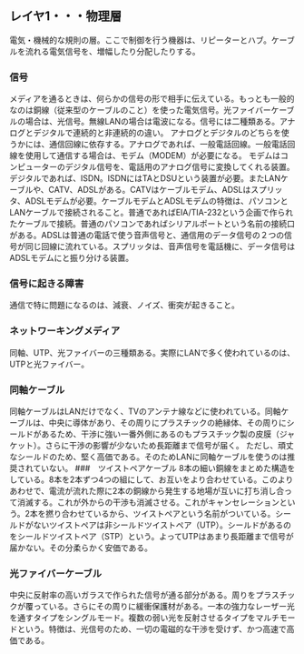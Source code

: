 ## レイヤ1・・・物理層
電気・機械的な規則の層。ここで制御を行う機器は、リピーターとハブ。ケーブルを流れる電気信号を、増幅したり分配したりする。
### 信号
メディアを通るときは、何らかの信号の形で相手に伝えている。もっとも一般的なのは銅線（従来型のケーブルのこと）を使った電気信号。光ファイバーケーブルの場合は、光信号。無線LANの場合は電波になる。信号には二種類ある。アナログとデジタルで連続的と非連続的の違い。
アナログとデジタルのどちらを使うかには、通信回線に依存する。アナログであれば、一般電話回線。一般電話回線を使用して通信する場合は、モデム（MODEM）が必要になる。
モデムはコンピューターのデジタル信号を、電話用のアナログ信号に変換してくれる装置。
デジタルであれば、ISDN。ISDNにはTAとDSUという装置が必要。またLANケーブルや、CATV、ADSLがある。CATVはケーブルモデム、ADSLはスプリッタ、ADSLモデムが必要。ケーブルモデムとADSLモデムの特徴は、パソコンとLANケーブルで接続されること。普通であればEIA/TIA-232という企画で作られたケーブルで接続。普通のパソコンであればシリアルポートという名前の接続口がある。ADSLは普通の電話で使う音声信号と、通信用のデータ信号の２つの信号が同じ回線に流れている。スプリッタは、音声信号を電話機に、データ信号はADSLモデムにと振り分ける装置。
### 信号に起きる障害
通信で特に問題になるのは、減衰、ノイズ、衝突が起きること。
### ネットワーキングメディア
同軸、UTP、光ファイバーの三種類ある。実際にLANで多く使われているのは、UTPと光ファイバー。
### 同軸ケーブル
同軸ケーブルはLANだけでなく、TVのアンテナ線などに使われている。同軸ケーブルは、中央に導体があり、その周りにプラスチックの絶縁体、その周りにシールドがあるため、干渉に強い一番外側にあるのもプラスチック製の皮膜（ジャケット）。さらに干渉の影響が少ないため長距離まで信号が届く。
ただし、頑丈なシールドのため、堅く高価である。そのためLANに同軸ケーブルを使うのは推奨されていない。
###　ツイストペアケーブル
8本の細い銅線をまとめた構造をしている。8本を2本ずつ4つの組にして、お互いをより合わせている。このよりあわせで、電流が流れた際に2本の銅線から発生する地場が互いに打ち消し合って消滅する。これが外からの干渉も消滅させる。これがキャンセレーションという。2本を撚り合わせているから、ツイストペアという名前がついている。シールドがないツイストペアは非シールドツイストペア（UTP）。シールドがあるのをシールドツイストペア（STP）という。よってUTPはあまり長距離まで信号が届かない。その分柔らかく安価である。
### 光ファイバーケーブル
中央に反射率の高いガラスで作られた信号が通る部分がある。周りをプラスチックが覆っている。さらにその周りに緩衝保護材がある。一本の強力なレーザー光を通すタイプをシングルモード。複数の弱い光を反射させるタイプをマルチモードという。特徴は、光信号のため、一切の電磁的な干渉を受けず、かつ高速で高価である。
